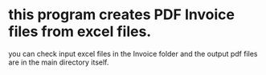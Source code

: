 # this program creates PDF Invoice files from excel files.
you can check input excel files in the Invoice folder and the output pdf files are in the main directory itself.
